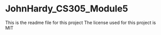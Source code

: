 # JohnHardy_CS305_Module5
This is the readme file for this project
The license used for this project is MIT
